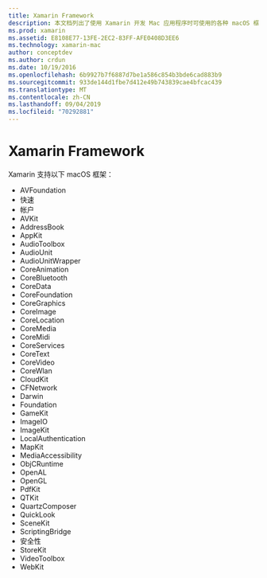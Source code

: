 ```yaml
---
title: Xamarin Framework
description: 本文档列出了使用 Xamarin 开发 Mac 应用程序时可使用的各种 macOS 框架。
ms.prod: xamarin
ms.assetid: E8108E77-13FE-2EC2-83FF-AFE0408D3EE6
ms.technology: xamarin-mac
author: conceptdev
ms.author: crdun
ms.date: 10/19/2016
ms.openlocfilehash: 6b9927b7f6887d7be1a586c854b3bde6cad883b9
ms.sourcegitcommit: 933de144d1fbe7d412e49b743839cae4bfcac439
ms.translationtype: MT
ms.contentlocale: zh-CN
ms.lasthandoff: 09/04/2019
ms.locfileid: "70292881"
---
```

# <a name="xamarinmac-frameworks"></a>Xamarin Framework

Xamarin 支持以下 macOS 框架：

- AVFoundation 
- 快速
- 帐户
- AVKit
- AddressBook 
- AppKit 
- AudioToolbox 
- AudioUnit 
- AudioUnitWrapper 
- CoreAnimation 
- CoreBluetooth 
- CoreData 
- CoreFoundation 
- CoreGraphics 
- CoreImage 
- CoreLocation 
- CoreMedia 
- CoreMidi 
- CoreServices 
- CoreText 
- CoreVideo 
- CoreWlan 
- CloudKit
- CFNetwork
- Darwin 
- Foundation 
- GameKit 
- ImageIO 
- ImageKit 
- LocalAuthentication
- MapKit
- MediaAccessibility
- ObjCRuntime 
- OpenAL 
- OpenGL 
- PdfKit 
- QTKit 
- QuartzComposer 
- QuickLook 
- SceneKit 
- ScriptingBridge 
- 安全性 
- StoreKit 
- VideoToolbox
- WebKit

